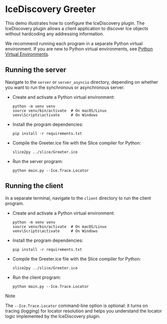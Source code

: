 # IceDiscovery Greeter

This demo illustrates how to configure the IceDiscovery plugin. The IceDiscovery plugin allows a client application
to discover Ice objects without hardcoding any addressing information.

We recommend running each program in a separate Python virtual environment. If you are new to Python virtual environments,
see [Python Virtual Environments].

## Running the server

Navigate to the `server` or `server_asyncio` directory, depending on whether you want to run the synchronous or
asynchronous server.

- Create and activate a Python virtual environment:

    ```shell
    python -m venv venv
    source venv/bin/activate  # On macOS/Linux
    venv\Scripts\activate     # On Windows
    ```

- Install the program dependencies:

    ```shell
    pip install -r requirements.txt
    ```

- Compile the Greeter.ice file with the Slice compiler for Python:

    ```shell
    slice2py ../slice/Greeter.ice
    ```

- Run the server program:

    ```shell
    python main.py --Ice.Trace.Locator
    ```

## Running the client

In a separate terminal, navigate to the `client` directory to run the client program.

- Create and activate a Python virtual environment:

    ```shell
    python -m venv venv
    source venv/bin/activate  # On macOS/Linux
    venv\Scripts\activate     # On Windows
    ```

- Install the program dependencies:

    ```shell
    pip install -r requirements.txt
    ```

- Compile the Greeter.ice file with the Slice compiler for Python:

    ```shell
    slice2py ../slice/Greeter.ice
    ```

- Run the client program:

    ```shell
    python main.py --Ice.Trace.Locator
    ```

>[!NOTE]
> The `--Ice.Trace.Locator` command-line option is optional: it turns on tracing (logging) for locator resolution and
> helps you understand the locator logic implemented by the IceDiscovery plugin.

[Python Virtual Environments]: https://docs.python.org/3/tutorial/venv.html
